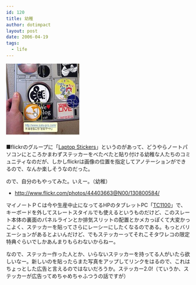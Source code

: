 ```yaml
---
id: 120
title: 幼稚
author: dotimpact
layout: post
date: 2006-04-19
tags:
  - life
---
```

<img class="img_R" src='/hexo/images/wp-content/uploads/2008/02/20060419003129.jpg' alt='20060419003129.jpg' />

■flickrのグループに「[Laptop Stickers][1]」というのがあって、どうやらノートパソコンにところかまわずステッカーをべたべたと貼り付ける幼稚な人たちのコミュニティなのだが、しかしflickrは画像の位置を指定してアノテーションができるので、なんか楽しそうなのだった。

ので、自分のもやってみた。いえー。（幼稚）

  * <http://www.flickr.com/photos/44403663@N00/130800584/>

マイノートＰＣは今や生産中止になってるHPのタブレットPC「[TC1100][2]」で、キーボードを外してスレートスタイルでも使えるというものだけど、このスレート本体の裏面のパネルラインとか排気スリットの配置とかメカっぽくて大変かっこよく、ステッカーを貼ってさらにレーシーにしたくなるのである。もっとバリエーションがあるとよいんだけど、でもステッカーってそれこそタワレコの限定特典ぐらいでしかあんまりもらわないからねー。

なので、ステッカー作った人とか、いらないステッカーを持ってる人がいたら欲しいなー。新しいのを貼ったらまた写真をアップしてリンクをはるので、これはちょっとした広告と言えるのではないだろうか。ステッカー2.0!（ていうか、ステッカーが広告ってめちゃめちゃふつうの話ですが）

 [1]: http://www.flickr.com/groups/laptopstickers/
 [2]: http://h50146.www5.hp.com/products/tabletpc/tc1100/
